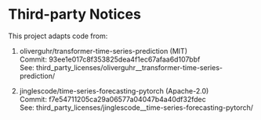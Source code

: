 # Third-party Notices

This project adapts code from:

1) oliverguhr/transformer-time-series-prediction (MIT)  
   Commit: 93ee1e017c8f353825dea4f1ec67afaa6d107bbf  
   See: third_party_licenses/oliverguhr__transformer-time-series-prediction/

2) jinglescode/time-series-forecasting-pytorch (Apache-2.0)  
   Commit: f7e54711205ca29a06577a04047b4a40df32fdec  
   See: third_party_licenses/jinglescode__time-series-forecasting-pytorch/
